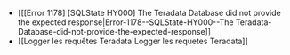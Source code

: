 * [[[Error 1178] [SQLState HY000] The Teradata Database did not provide the expected response|Error-1178--SQLState-HY000--The Teradata-Database-did-not-provide-the-expected-response]]
* [[Logger les requêtes Teradata|Logger les requetes Teradata]]

<!-- --- tags: server, bdd -->
